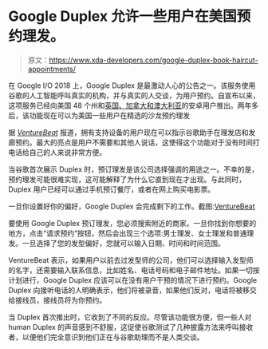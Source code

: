 # Google Duplex 允许一些用户在美国预约理发。

> 原文：<https://www.xda-developers.com/google-duplex-book-haircut-appointments/>

在 Google I/O 2018 上，Google Duplex 是最激动人心的公告之一。该服务使用谷歌的人工智能呼叫真实的机构，并与真实的人交谈，为用户预约。自宣布以来，这项服务已经向美国 48 个州和[英国、加拿大和澳大利亚](https://www.xda-developers.com/google-duplex-assistant-expands-uk-canada-australia/)的安卓用户推出。两年多后，该功能现在可以为美国一些用户在精选的沙龙预约理发

据 [*VentureBeat*](https://venturebeat.com/2020/10/12/google-duplexs-haircut-booking-feature-could-help-short-handed-businesses/) 报道，拥有支持设备的用户现在可以指示谷歌助手在理发店和发廊预约。最大的亮点是用户不需要和其他人说话，这使得这个功能对于没有时间打电话给自己的人来说非常方便。

当谷歌首次展示 Duplex 时，预订理发是该公司选择强调的用途之一。不幸的是，预约理发可能很难实现，这可能解释了为什么它直到现在才出现。与此同时，Duplex 用户已经可以通过手机预订餐厅，或者在网上购买电影票。

一旦你设置好你的偏好，Google Duplex 会完成剩下的工作。截图:[VentureBeat](https://venturebeat.com/2020/10/12/google-duplexs-haircut-booking-feature-could-help-short-handed-businesses/)

要使用 Google Duplex 预订理发，您必须搜索附近的商家。一旦你找到你想要的地方，点击“请求预约”按钮，然后会出现三个选项:男士理发、女士理发和普通理发。一旦选择了您的发型偏好，您就可以输入日期、时间和时间范围。

VentureBeat 表示，如果用户以前去过发型师的公司，他们可以选择输入发型师的名字，还需要输入联系信息，比如姓名、电话号码和电子邮件地址。如果一切按计划进行，Google Duplex 应该可以在没有用户干预的情况下进行预约。Google Duplex 向接听电话的人明确表示，他们将被录音，如果他们反对，电话将被移交给接线员，接线员将为你预约。

当 Duplex 首次推出时，它收到了不同的反应。尽管该功能很方便，但一些人对 human Duplex 的声音感到不舒服，这促使谷歌测试了几种披露方法来呼叫接收者，以便他们完全意识到他们正在与谷歌助理而不是人类交谈。